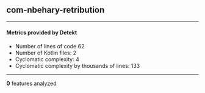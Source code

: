 ## com-nbehary-retribution
----
#### Metrics provided by Detekt
* Number of lines of code 62
* Number of Kotlin files: 2
* Cyclomatic complexity: 4
* Cyclomatic complexity by thousands of lines: 133 

----
**0** features analyzed




